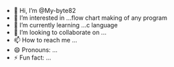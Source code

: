 - 👋 Hi, I’m @My-byte82
- 👀 I’m interested in ...flow chart making of any program
- 🌱 I’m currently learning ...c language
- 💞️ I’m looking to collaborate on ...
- 📫 How to reach me ...
- 😄 Pronouns: ...
- ⚡ Fun fact: ...

<!---
My-byte82/My-byte82 is a ✨ special ✨ repository because its `README.md` (this file) appears on your GitHub profile.
You can click the Preview link to take a look at your changes.
--->
